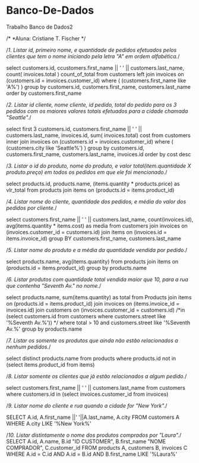 # Banco-De-Dados
Trabalho Banco de Dados2

/*
 *Aluna: Cristiane T. Fischer
 */

/*1. Listar id, primeiro nome, e quantidade de pedidos efetuados pelos clientes que tem o nome iniciando pela letra "A" em ordem alfabética.*/

select 
    customers.id,
        ccustomers.first_name || ' ' ||
customers.last_name,
    count( invoices.total ) count_of_total
from customers
    left join invoices on (customers.id = invoices.customer_id)
where 
   (
      (customers.first_name like 'A%')
   )
group by customers.id, customers.first_name, customers.last_name
order by customers.first_name


/*2. Listar id cliente, nome cliente, id pedido, total do pedido para os 3 pedidos com os maiores valores totais efetuados para a cidade chamada "Seattle".*/

select 
    first 3
    customers.id,
    customers.first_name || ' ' ||
customers.last_name,
    invoices.id,
    sum( invoices.total) cost
from customers
   inner join invoices on (customers.id = invoices.customer_id)
where 
   (
      (customers.city like 'Seattle%')
   )
group by customers.id, customers.first_name, customers.last_name, invoices.id
order by cost desc



/*3. Listar o id do produto, nome do produto, e valor total(item.quantidade X produto.preço) em todos os pedidos em que ele foi mencionado.*/

select
products.id,
products.name,
(items.quantity * products.price) as vlr_total
from products
    join items on (products.id = items.product_id)

/*4. Listar nome do cliente, quantidade dos pedidos, e média do valor dos pedidos por cliente.*/

select
customers.first_name || ' ' ||
customers.last_name,
count(invoices.id),
avg(items.quantity * items.cost) as media
from customers
    join invoices on (invoices.customer_id = customers.id)
    join items on (invoices.id = items.invoice_id)
    group BY customers.first_name, customers.last_name


/*5. Listar nome do produto e a média da quantidade vendida por pedido.*/

select products.name,
avg(items.quantity)
from products
join items on (products.id = items.product_id)
group by products.name

/*6. Listar produtos com quantidade total vendida maior que 10, para a rua que contenha "Seventh Av." no nome.*/

select 
    products.name,
    sum(items.quantity) as total
from Products
   join items on (products.id = items.product_id)
   join invoices on (items.invoice_id = invoices.id)
   join customers on (invoices.customer_id = customers.id) /*in (select customers.id
   from customers
   where customers.street like '%Seventh Av.%')) */
where total > 10
       and
        customers.street like '%Seventh Av.%'
      group by products.name


/*7. Listar os somente os produtos que ainda não estão relacionados a nenhum pedidos.*/

select distinct
products.name
from products
where products.id not in (select items.product_id from items)

/*8. Listar somente os clientes que já estão relacionados a algum pedido.*/

select
customers.first_name || ' ' ||
customers.last_name
from customers
where customers.id  in (select invoices.customer_id from invoices)

/*9. Listar nome do cliente e rua quando a cidade for "New York".*/

SELECT A.id,
       A.first_name ||' '||A.last_name,
       A.city
 FROM customers A
WHERE A.city LIKE '%New York%'

/*10. Listar distintamente o nome dos produtos comprados por "Laura".*/
SELECT A.id, A.name,
       B.id "ID CUSTOMER",
       B.first_name "NOME COMPRADOR",
       C.customer_id
  FROM products A,
       customers B,
       invoices C
 WHERE A.id = C.id
   AND A.id = B.id
   AND B.first_name LIKE '%Laura%'
